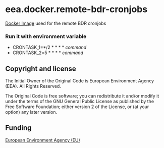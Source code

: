 # eea.docker.remote-bdr-cronjobs

[Docker Image](https://hub.docker.com/r/eeacms/remote-bdr-cronjobs/) used for the remote BDR cronjobs

### Run it with environment variable

* CRONTASK_1=*/2 * * * * _command_
* CRONTASK_2=5 * * * * _command_

## Copyright and license

The Initial Owner of the Original Code is European Environment Agency (EEA).
All Rights Reserved.

The Original Code is free software;
you can redistribute it and/or modify it under the terms of the GNU
General Public License as published by the Free Software Foundation;
either version 2 of the License, or (at your option) any later
version.

## Funding

[European Environment Agency (EU)](http://eea.europa.eu)
